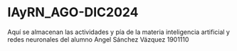 # IAyRN_AGO-DIC2024
Aquí se almacenan las actividades y pía de la materia inteligencia artificial y redes neuronales del alumno Angel Sánchez Vázquez 1901110 
